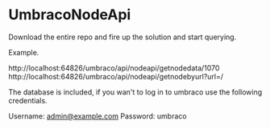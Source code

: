 UmbracoNodeApi
==============

Download the entire repo and fire up the solution and start querying.

Example.

http://localhost:64826/umbraco/api/nodeapi/getnodedata/1070
http://localhost:64826/umbraco/api/nodeapi/getnodebyurl?url=/

The database is included, if you wan't to log in to umbraco use the following credentials.

Username: admin@example.com
Password: umbraco
